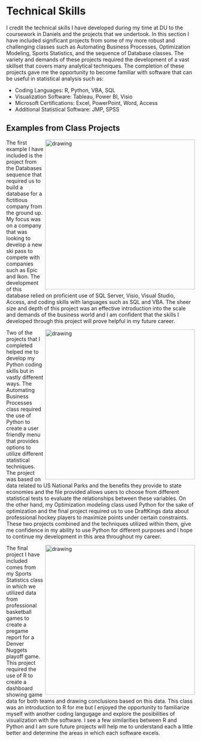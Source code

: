 # Technical Skills

I credit the technical skills I have developed during my time at DU to the coursework in Daniels and the projects that we undertook. In this section I have included significant projects from some of my more robust and challenging classes such as Automating Business Processes, Optimization Modeling, Sports Statistics, and the sequence of Database classes. The variety and demands of these projects required the development of a vast skillset that covers many analytical techniques. The completion of these projects gave me the opportunity to become familiar with software that can be useful in statistical analysis such as:
- Coding Languages: R, Python, VBA, SQL
- Visualization Software: Tableau, Power BI, Visio
- Microsoft Certifications: Excel, PowerPoint, Word, Access
- Additional Statistical Software: JMP, SPSS

## Examples from Class Projects
<img align = "right" src = "https://user-images.githubusercontent.com/98546888/162658269-cdb5d46b-f1a5-49ee-ad2e-51c3c54a0300.png" alt = "drawing" width = "400"/> The first example I have included is the project from the Databases sequence that required us to build a database for a fictitious company from the ground up. My focus was on a company that was looking to develop a new ski pass to compete with companies such as Epic and Ikon. The development of this database relied on proficient use of SQL Server, Visio, Visual Studio, Access, and coding skills with languages such as SQL and VBA. The sheer size and depth of this project was an effective introduction into the scale and demands of the business world and I
 am confident that the skills I developed through this project will prove helpful in my future career. 

 <img align = "right" src = "https://user-images.githubusercontent.com/98546888/162657169-fbe470b7-1e12-41eb-9e71-f1957f778c8e.png" alt = "drawing" width = "400"/> Two of the projects that I completed helped me to develop my Python coding skills but in vastly different ways. The Automating Business Processes class required the use of Python to create a user friendly menu that provides options to utilize different statistical techniques. The project was based on data related to US National Parks and the benefits they provide to state economies and the file provided allows users to choose from different statistical tests to evaluate the relationships between these variables. On the other hand, my Optimization modeling class used Python for the sake of optimization and the final project required us to use DraftKings data about professional hockey players to maximize points under certain constraints. These two projects combined and the techniques utilized within them, give me confidence in my ability to use Python for different purposes and I hope to continue my development in this area throughout my career.


<img align = "right" src = "https://user-images.githubusercontent.com/98546888/162658010-6c653885-becd-4bd5-9043-3d28aeb4d812.png" alt = "drawing" width = "400"/> The final project I have included comes from my Sports Statistics class in which we utilized data from professional basketball games to create a pregame report for a Denver Nuggets playoff game. This project required the use of R to create a dashboard showing game data for both teams and drawing conclusions based on this data. This class was an introduction to R for me but I enjoyed the opportunity to familiarize myself with another coding langugage and explore the posibilities of visualization with the software. I see a few similarities between R and Python and I am sure future projects will help me to understand each a little better and determine the areas in which each software excels. 


